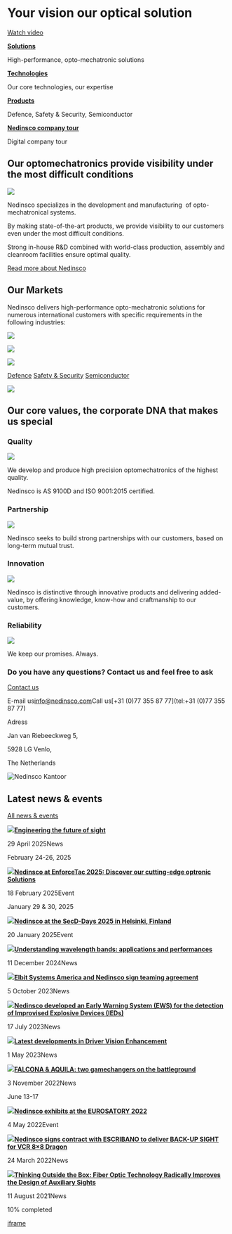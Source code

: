 # **Your vision** our optical solution

[Watch video](https://youtu.be/qrM12G3zt7c)

[**Solutions**](https://nedinsco.com/solutions/)

High-performance, opto-mechatronic solutions

[**Technologies**](https://nedinsco.com/technologies)

Our core technologies, our expertise

[**Products**](https://nedinsco.com/markets)

Defence, Safety & Security, Semiconductor

[**Nedinsco company tour**](https://nedinsco.com/nedinsco-company-tour)

Digital company tour

## Our optomechatronics provide visibility under the most difficult conditions

![](https://nedinsco.com/wp-content/uploads/line.png)

Nedinsco specializes in the development and manufacturing  of opto-mechatronical systems.

By making state-of-the-art products, we provide visibility to our customers even under the most difficult conditions.

Strong in-house R&D combined with world-class production, assembly and cleanroom facilities ensure optimal quality.

[Read more about Nedinsco](https://nedinsco.com/about-us/)

## **Our Markets**

Nedinsco delivers high-performance opto-mechatronic solutions for numerous international customers with specific requirements in the following industries:

![](https://nedinsco.com/wp-content/uploads/vehicle-camera-system-scaled.jpg)

![](https://nedinsco.com/wp-content/uploads/rugged-cameras-for-surveillance-scaled.jpg)

![](https://nedinsco.com/wp-content/uploads/opto-mechanical-tooling-for-semicon-inspection-scaled.jpg)

[Defence](https://nedinsco.com/markets/defence/) [Safety & Security](https://nedinsco.com/markets/safety-and-security/) [Semiconductor](https://nedinsco.com/markets/semiconductor/)

![](https://nedinsco.com/wp-content/uploads/bg.png)

## **Our core values,**  the corporate DNA that makes us special

### **Quality**

![](https://nedinsco.com/wp-content/uploads/line_small.png)

We develop and produce high precision optomechatronics of the highest quality.

Nedinsco is AS 9100D and ISO 9001:2015 certified.

### **Partnership**

![](https://nedinsco.com/wp-content/uploads/line_small.png)

Nedinsco seeks to build strong partnerships with our customers, based on long-term mutual trust.

### **Innovation**

![](https://nedinsco.com/wp-content/uploads/line_small.png)

Nedinsco is distinctive through innovative products and delivering added-value, by offering knowledge, know-how and craftmanship to our customers.

### **Reliability**

![](https://nedinsco.com/wp-content/uploads/line_small.png)

We keep our promises. Always.

### **Do you have any questions?**  Contact us and feel free to ask

[Contact us](https://nedinsco.com/contact)

E-mail us[info@nedinsco.com](mailto:info@nedinsco.com)Call us[+31 (0)77 355 87 77](tel:+31 (0)77 355 87 77)

Adress

Jan van Riebeeckweg 5,

5928 LG Venlo,

The Netherlands

![Nedinsco Kantoor](https://nedinsco.com/wp-content/uploads/Nedinsco-Kantoor.jpg)

## Latest news & events

[All news & events](https://nedinsco.com/news-events/)

![](https://nedinsco.com/wp-content/uploads/Ontwerp-zonder-titel.jpg)[**Engineering the future of sight**](https://nedinsco.com/news/engineering-the-future-of-sight/)

29 April 2025News

February 24-26, 2025

![](https://nedinsco.com/wp-content/uploads/Kopie-van-Well-be-exhibiting-at-Facebook-omslagfoto-3.png)[**Nedinsco at EnforceTac 2025: Discover our cutting-edge optronic Solutions**](https://nedinsco.com/event/nedinsco-at-enforcetac-2025-discover-our-cutting-edge-optronic-solutions/)

18 February 2025Event

January 29 & 30, 2025

![](https://nedinsco.com/wp-content/uploads/SecD-Day-Finland-website-post.png)[**Nedinsco at the SecD-Days 2025 in Helsinki, Finland**](https://nedinsco.com/event/nedinsco-at-the-secd-days-2025-in-helsinki-finland/)

20 January 2025Event

![](https://nedinsco.com/wp-content/uploads/Electromagnetic-spectrum-wavelengths-500x375-1.jpg)[**Understanding wavelength bands: applications and performances**](https://nedinsco.com/news/wavelengths-bands/)

11 December 2024News

![](https://nedinsco.com/wp-content/uploads/ESA-Nedinsco-teaming-agreement-v2.jpg)[**Elbit Systems America and Nedinsco sign teaming agreement**](https://nedinsco.com/news/nedinsco-and-elbit-systems-america-sign-teaming-agreement/)

5 October 2023News

![](https://nedinsco.com/wp-content/uploads/Multi-sensor-head-IED-Nedinsco-1500x596.jpg)[**Nedinsco developed an Early Warning System (EWS) for the detection of Improvised Explosive Devices (IEDs)**](https://nedinsco.com/news/ied-detection/)

17 July 2023News

![](https://nedinsco.com/wp-content/uploads/Nedinsco_Boxer_Demo-42-1210x423-1.jpg)[**Latest developments in Driver Vision Enhancement**](https://nedinsco.com/news/latest-developments-driver-vision-enhancement/)

1 May 2023News

![](https://nedinsco.com/wp-content/uploads/360-LSAS-system-Nedinsco.jpg)[**FALCONA & AQUILA: two gamechangers on the battleground**](https://nedinsco.com/news/falcona-aquila-two-gamechangers-on-the-battleground/)

3 November 2022News

June 13-17

![](https://nedinsco.com/wp-content/uploads/Nedinsco-Eurosatory-2022.jpg)[**Nedinsco exhibits at the EUROSATORY 2022**](https://nedinsco.com/event/nedinsco-exhibits-at-the-eurosatory-2022/)

4 May 2022Event

![](https://nedinsco.com/wp-content/uploads/VCR-Dragon-8x8_small.jpg)[**Nedinsco signs contract with ESCRIBANO to deliver BACK-UP SIGHT for VCR 8×8 Dragon**](https://nedinsco.com/news/nedinsco-signs-contract-escribano-backupsights/)

24 March 2022News

![](https://nedinsco.com/wp-content/uploads/Fiber-optics-Nedinsco-1500x1000.jpg)[**Thinking Outside the Box: Fiber Optic Technology Radically Improves the Design of Auxiliary Sights**](https://nedinsco.com/news/fiber-optic-technology-for-auxiliary-sights/)

11 August 2021News

10% completed

[iframe](https://www.google.com/recaptcha/api2/anchor?ar=1&k=6Le4inIdAAAAACC3qRM-9Bq2ZgBELIBqZtryEGAa&co=aHR0cHM6Ly9uZWRpbnNjby5jb206NDQz&hl=en&v=jt8Oh2-Ue1u7nEbJQUIdocyd&size=invisible&cb=7tdmrip320ui)